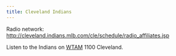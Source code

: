```yaml
---
title: Cleveland Indians
---
```

Radio network: http://cleveland.indians.mlb.com/cle/schedule/radio_affiliates.jsp

Listen to the Indians on [WTAM] 1100 Cleveland.

[WTAM]:http:../../../radio/am-broadcast/wtam/

